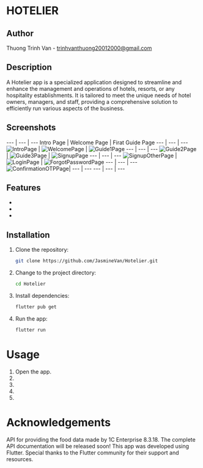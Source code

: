 # HOTELIER

## Author
Thuong Trinh Van - trinhvanthuong20012000@gmail.com

## Description
A Hotelier app is a specialized application designed to streamline and enhance the management and operations of hotels, resorts, or any hospitality establishments. It is tailored to meet the unique needs of hotel owners, managers, and staff, providing a comprehensive solution to efficiently run various aspects of the business.

## Screenshots

--- | --- | ---
Intro Page | Welcome Page | Firat Guide Page
--- | --- | ---
![IntroPage](IntroPage.png) | ![WelcomePage](WelcomePage.png) | ![Guide1Page](Guide1Page.png)
--- | --- | ---
![Guide2Page](Guide2Page.png) | ![Guide3Page](Guide3Page.png) | ![SignupPage](SignupPage.png)
--- | --- | ---
![SignupOtherPage](SignupOtherPage.png) | ![LoginPage](LoginPage.png) | ![ForgotPasswordPage](ForgotPasswordPage.png)
--- | --- | ---
![ConfirmationOTPPage](ConfirmationOTPPage.png)| --- | ---
--- | --- | ---

## Features

- 
- 
- 

## Installation

1. Clone the repository:

   ```bash
   git clone https://github.com/JasmineVan/Hotelier.git

2. Change to the project directory:

   ```bash
   cd Hotelier

3. Install dependencies:

   ```bash
   flutter pub get

4. Run the app:

   ```bash
   flutter run

# Usage
1. Open the app.
2. 
3. 
4. 
5. 

# Acknowledgements
API for providing the food data made by 1C Enterprise 8.3.18. 
The complete API documentation will be released soon!
This app was developed using Flutter.
Special thanks to the Flutter community for their support and resources.
